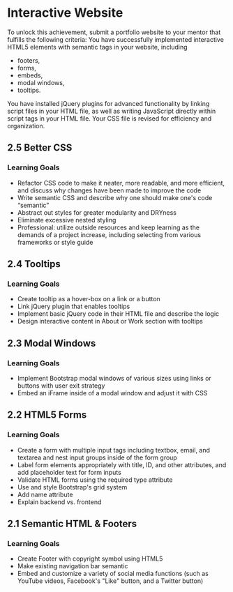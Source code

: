 # Interactive Website

To unlock this achievement, submit a portfolio website to your mentor that fulfills the following criteria:
You have successfully implemented interactive HTML5 elements with semantic tags in your website, including

- footers, 
- forms,
- embeds,
- modal windows,
- tooltips.

You have installed jQuery plugins for advanced functionality by linking script files in your HTML file, as well as writing JavaScript directly within script tags in your HTML file. Your CSS file is revised for efficiency and organization.

## 2.5 Better CSS

### Learning Goals

- Refactor CSS code to make it neater, more readable, and more efficient, and discuss why changes have been made to improve the code
- Write semantic CSS and describe why one should make one's code “semantic” 
- Abstract out styles for greater modularity and DRYness
- Eliminate excessive nested styling
- Professional: utilize outside resources and keep learning as the demands of a project increase, including selecting from various frameworks or style guide

## 2.4 Tooltips

### Learning Goals

- Create tooltip as a hover-box on a link or a button
- Link jQuery plugin that enables tooltips
- Implement basic jQuery code in their HTML file and describe the logic
- Design interactive content in About or Work section with tooltips

## 2.3 Modal Windows

### Learning Goals

- Implement Bootstrap modal windows of various sizes using links or buttons with user exit strategy
- Embed an iFrame inside of a modal window and adjust it with CSS

## 2.2 HTML5 Forms

### Learning Goals

- Create a form with multiple input tags including textbox, email, and textarea and nest input groups inside of the form group 
- Label form elements appropriately with title, ID, and other attributes, and add placeholder text for form inputs 
- Validate HTML forms using the required type attribute
- Use and style Bootstrap's grid system
- Add name attribute
- Explain backend vs. frontend

## 2.1 Semantic HTML & Footers

### Learning Goals

- Create Footer with copyright symbol using HTML5
- Make existing navigation bar semantic
- Embed and customize a variety of social media functions (such as YouTube videos, Facebook's "Like" button, and a Twitter button)

